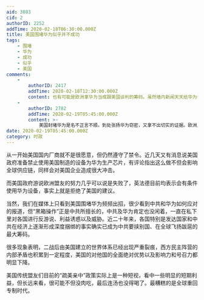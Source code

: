 ```yaml
---
aid: 3083
cid: 2
authorID: 2252
addTime: 2020-02-18T06:30:00.000Z
title: 美国围堵华为似乎并不成功
tags:
    - 围堵
    - 华为
    - 成功
    - 似乎
    - 美国
comments:
    -
        authorID: 2417
        addTime: 2020-02-18T12:30:00.000Z
        content: 也有可能是欧洲拿华为当成跟美国谈判的筹码。虽然墙内新闻天天给华为打鸡血，但华为的市场占有率目前并不是全球第一。
    -
        authorID: 2782
        addTime: 2020-02-19T05:45:00.000Z
        content: >-
            美国封堵华为是名不正言不顺。到处张扬华为窃密，又拿不出切实的证据。欧洲人也不傻，都看得出来美国的目的是什么。又限制中国企业制造的地铁，限制C919获得通用的发动机，荷兰光刻机要卖中国美国也阻止。司马昭之心路人皆知了。
date: 2020-02-19T05:45:00.000Z
category: 时政
---
```


从一开始美国国内厂商就不是很愿意，但仍然遵守了禁令。近几天又有消息说美国政府准备禁止使用美国制造的设备为华为生产芯片，有评论指出这么做不但会影响全球供应链，同样会对美国企业造成很大冲击。

而美国政府游说欧洲盟友的努力几乎可以说是失败了，英法德目前均表示会有条件使用华为设备，事实上就是拒绝了美国的建议。

当然，我们在媒体上只看到美国围堵华为频频出招，很少看到中共和华为如何应对的报道，但“黑箱操作”正是中共所擅长的，中共及华为肯定也没闲着，一直在私下里对各国进行反游说、利益诱惑以及威胁。近二十年来，各国特别是发达国家和中共在经济上逐渐形成深度捆绑的事实确实已成为中共要挟别国、在全球飞扬跋扈的最大筹码。

很多现象表明，二战后由美国建立的世界体系已经出现严重裂痕，西方民主阵营的内部矛盾也积累到一定程度，美国的对他国的全面绝对优势以及影响力和号召力都明显下降。

美国传统盟友们目前的“疏美亲中”政策实际上是一种短视，看中一些明显的短期利益，但长远来看，很可能不但没肉吃，最后连汤也没得喝了。最糟糕的是全球重回专制时代。
